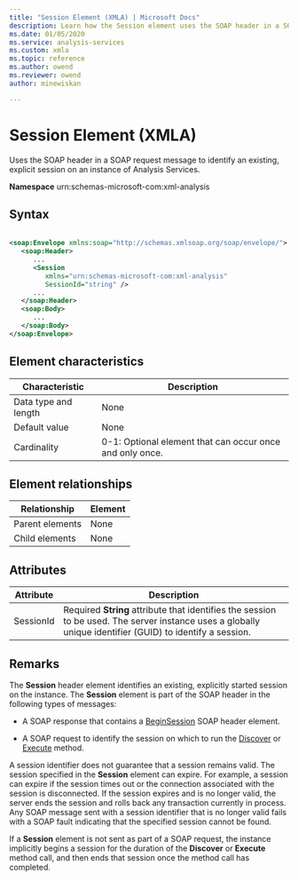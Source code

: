 ```yaml
---
title: "Session Element (XMLA) | Microsoft Docs"
description: Learn how the Session element uses the SOAP header in a SOAP request message to identify an existing, explicit session on an instance of Analysis Services.
ms.date: 01/05/2020
ms.service: analysis-services
ms.custom: xmla
ms.topic: reference
ms.author: owend
ms.reviewer: owend
author: minewiskan

---
```

# Session Element (XMLA)

  Uses the SOAP header in a SOAP request message to identify an existing, explicit session on an instance of Analysis Services.  
  
 **Namespace** urn:schemas-microsoft-com:xml-analysis  
  
## Syntax  
  
```xml  
  
<soap:Envelope xmlns:soap="http://schemas.xmlsoap.org/soap/envelope/">  
   <soap:Header>  
      ...  
      <Session  
         xmlns="urn:schemas-microsoft-com:xml-analysis"  
         SessionId="string" />  
      ...  
   </soap:Header>  
   <soap:Body>  
      ...  
   </soap:Body>  
</soap:Envelope>  
```  
  
## Element characteristics  
  
|Characteristic|Description|  
|--------------------|-----------------|  
|Data type and length|None|  
|Default value|None|  
|Cardinality|0-1: Optional element that can occur once and only once.|  
  
## Element relationships  
  
|Relationship|Element|  
|------------------|-------------|  
|Parent elements|None|  
|Child elements|None|  
  
## Attributes  
  
|Attribute|Description|  
|---------------|-----------------|  
|SessionId|Required **String** attribute that identifies the session to be used. The server instance uses a globally unique identifier (GUID) to identify a session.|  
  
## Remarks  
 The **Session** header element identifies an existing, explicitly started session on the instance. The **Session** element is part of the SOAP header in the following types of messages:  
  
-   A SOAP response that contains a [BeginSession](../xml-elements-headers/beginsession-element-xmla.md) SOAP header element.  
  
-   A SOAP request to identify the session on which to run the [Discover](../xml-elements-methods-discover.md) or [Execute](../xml-elements-methods-execute.md) method.  
  
 A session identifier does not guarantee that a session remains valid. The session specified in the **Session** element can expire. For example, a session can expire if the session times out or the connection associated with the session is disconnected. If the session expires and is no longer valid, the server ends the session and rolls back any transaction currently in process. Any SOAP message sent with a session identifier that is no longer valid fails with a SOAP fault indicating that the specified session cannot be found.  
  
 If a **Session** element is not sent as part of a SOAP request, the instance implicitly begins a session for the duration of the **Discover** or **Execute** method call, and then ends that session once the method call has completed.